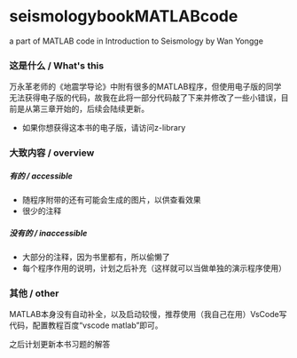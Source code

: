 # seismologybookMATLABcode
a part of MATLAB code in Introduction to Seismology by Wan Yongge
### 这是什么 / What's this
万永革老师的《地震学导论》中附有很多的MATLAB程序，但使用电子版的同学无法获得电子版的代码，故我在此将一部分代码敲了下来并修改了一些小错误，目前是从第三章开始的，后续会陆续更新。

* 如果你想获得这本书的电子版，请访问z-library

### 大致内容 / overview
##### 有的 / accessible
* 随程序附带的还有可能会生成的图片，以供查看效果
* 很少的注释
##### 没有的 / inaccessible
* 大部分的注释，因为书里都有，所以偷懒了
* 每个程序作用的说明，计划之后补充（这样就可以当做单独的演示程序使用）

### 其他 / other
MATLAB本身没有自动补全，以及启动较慢，推荐使用（我自己在用）VsCode写代码，配置教程百度“vscode matlab”即可。

之后计划更新本书习题的解答
